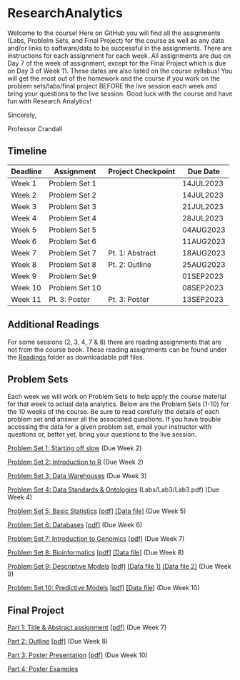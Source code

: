 # ResearchAnalytics
Welcome to the course! Here on GitHub you will find all the assignments (Labs, Problelm Sets, and Final Project) for the course as well as any data and/or links to software/data to be successful in the assignments.  There are instructions for each assignment for each week.  All assignments are due on Day 7 of the week of assignment, except for the Final Project which is due on Day 3 of Week 11.  These dates are also listed on the course syllabus!  You will get the most out of the homework and the course if you work on the problem sets/labs/final project BEFORE the live session each week and bring your questions to the live session.  Good luck with the course and have fun with Research Analytics!

Sincerely,

Professor Crandall

## Timeline
| Deadline | Assignment | Project Checkpoint | Due Date |
|:---------|-----------------|--------------------|-------------|
| Week 1 | Problem Set 1 | | 14JUL2023 |
| Week 2 | Problem Set 2 | | 14JUL2023 |
| Week 3 | Problem Set 3 | | 21JUL2023 |
| Week 4 | Problem Set 4 | | 28JUL2023 |
| Week 5 | Problem Set 5 | | 04AUG2023 |
| Week 6 | Problem Set 6 | | 11AUG2023 |
| Week 7 | Problem Set 7 | Pt. 1: Abstract |18AUG2023 |
| Week 8 | Problem Set 8 | Pt. 2: Outline | 25AUG2023 |
| Week 9 | Problem Set 9 | | 01SEP2023 |
| Week 10 | Problem Set 10 | | 08SEP2023 |
| Week 11 | Pt. 3: Poster | Pt. 3: Poster | 13SEP2023 |

## Additional Readings
For some sessions (2, 3, 4, 7 & 8) there are reading assignments that are not from the course book.  These reading assignments can be found under the [Readings](Readings/) folder as downloadable pdf files.

## Problem Sets

Each week we will work on Problem Sets to help apply the course material for that week to actual data analytics. Below are the Problem Sets (1-10) for the 10 weeks of the course. Be sure to read carefully the details of each problem set and answer all the associated questions. If you have trouble accessing the data for a given problem set, email your instructor with questions or, better yet, bring your questions to the live session.

[Problem Set 1: Starting off slow](ProblemSets/PS1/PS1.md) (Due Week 2)

[Problem Set 2: Introduction to R](ProblemSets/PS2/PS2.md) (Due Week 2)

[Problem Set 3: Data Warehouses](ProblemSets/PS3/PS3.md) (Due Week 3)

[Problem Set 4: Data Standards & Ontologies](Labs/Lab3/Lab3.md) (Labs/Lab3/Lab3.pdf) (Due Week 4)

[Problem Set 5: Basic Statistics](ProblemSets/PS2/PS2.md)  [[pdf]](ProblemSets/PS2/PS2.pdf) [[Data file]](ProblemSets/PS2/f10IntercrossMissing.csv) (Due Week 5)

[Problem Set 6: Databases](ProblemSets/PS3/PS3.md)  [[pdf]](ProblemSets/PS3/PS3.pdf) (Due Week 6)

[Problem Set 7: Introduction to Genomics](ProblemSets/PS4/PS4.md)  [[pdf]](ProblemSets/PS4/PS4.pdf) (Due Week 7)

[Problem Set 8: Bioinformatics](Labs/Lab4/Lab4.md)  [[pdf]](Labs/Lab4/Lab4.pdf) [[Data file]](Labs/Lab4/all_sequences.fasta.txt) (Due Week 8)

[Problem Set 9: Descriptive Models](Labs/Lab5/Lab5.md)  [[pdf]](Labs/Lab5/Lab5.pdf) [[Data file 1]](Labs/Lab5/Session9GeneExpression1000.csv) [[Data file 2]](Labs/Lab5/Session9labels.csv) (Due Week 9) 

[Problem Set 10: Predictive Models](ProblemSets/PS5/PS5.md)  [[pdf]](ProblemSets/PS5/PS5.pdf) [[Data file]](ProblemSets/PS5/Session10PimaDiabetesCleanRand.csv) (Due Week 10)

## Final Project
[Part 1: Title & Abstract assignment](Project/Part1.md) [[pdf]](Project/Part1.pdf) (Due Week 7)

[Part 2: Outline](Project/Part2.md) [[pdf]](Project/Part2.pdf) (Due Week 8)

[Part 3: Poster Presentation](Project/Part3.md) [[pdf]](Project/Part3.pdf) (Due Week 10)

[Part 4: Poster Examples](Project/)
